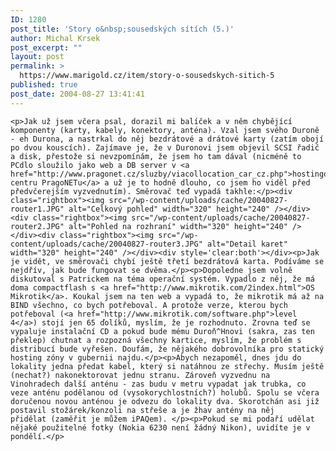 ```yaml
---
ID: 1280
post_title: 'Story o&nbsp;sousedských sítích (5.)'
author: Michal Krsek
post_excerpt: ""
layout: post
permalink: >
  https://www.marigold.cz/item/story-o-sousedskych-sitich-5
published: true
post_date: 2004-08-27 13:41:41
---
```

	<p>Jak už jsem včera psal, dorazil mi balíček a v něm chybějící komponenty (karty, kabely, konektory, anténa). Vzal jsem svého Duroně - eh Durona, a nastrkal do něj bezdrátové a drátové karty (zatím obojí po dvou kouscích). Zajímave je, že v Duronovi jsem objevil SCSI řadič a disk, přestože si nevzpomínám, že jsem ho tam dával (nicméně to PCdlo sloužilo jako web a DB server v <a href="http://www.pragonet.cz/sluzby/viacollocation_car_cz.php">hostingovém centru PragoNETu</a> a už je to hodně dlouho, co jsem ho viděl před předvčerejším vyzvednutím). Směrovač teď vypadá takhle:</p><div class="rightbox"><img src="/wp-content/uploads/cache/20040827-router1.JPG" alt="Celkový pohled" width="320" height="240" /></div><div class="rightbox"><img src="/wp-content/uploads/cache/20040827-router2.JPG" alt="Pohled na rozhraní" width="320" height="240" /></div><div class="rightbox"><img src="/wp-content/uploads/cache/20040827-router3.JPG" alt="Detail karet" width="320" height="240" /></div><div style='clear:both'></div><p>Jak je vidět, ve směrovači chybí ještě třetí bezdrátová karta. Podíváme se nejdřív, jak bude fungovat se dvěma.</p><p>Dopoledne jsem volně diskutoval s Patrickem na téma operační systém. Vypadlo z něj, že má doma compactflash s <a href="http://www.mikrotik.com/2index.html">OS Mikrotik</a>. Koukal jsem na ten web a vypadá to, že mikrotik má až na BIND všechno, co bych potřeboval. A protože verze, kterou bych potřeboval (<a href="http://www.mikrotik.com/software.php">level 4</a>) stojí jen 65 ďolíků, myslím, že je rozhodnuto. Zrovna teď se vypaluje instalační CD a pokud bude mému Duroň^Hnovi (sakra, zas ten překlep) chutnat a rozpozná všechny kartice, myslím, že problém s distribucí bude vyřešen. Doufám, že nějakého dobrovolníka pro statický hosting zóny v gubernii najdu.</p><p>Abych nezapoměl, dnes jdu do lokality jedna předat kabel, který si natáhnou ze střechy. Musím ještě (nechat?) nakonektorovat jednu stranu. Zároveň vyzvednu na Vinohradech další anténu - zas budu v metru vypadat jak trubka, co veze anténu podělanou od (vysokorychlostních?) holubů. Spolu se včera doručenou novou anténou je odvezu do lokality dva. Skorotchán asi již postavil stožárek/konzoli na střeše a je žhav antény na něj přidělat (zaměřit je můžem iPAQem). </p><p>Pokud se mi podaří udělat nějaké použitelné fotky (Nokia 6230 není žádný Nikon), uvidíte je v pondělí.</p>